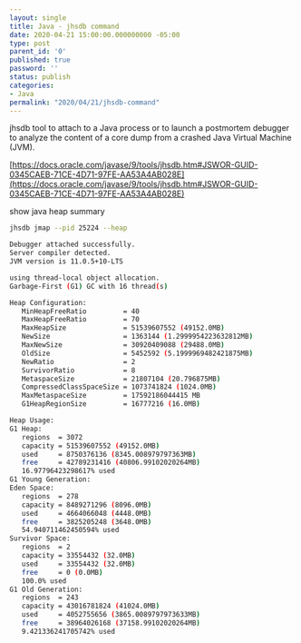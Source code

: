 ```yaml
---
layout: single
title: Java - jhsdb command
date: 2020-04-21 15:00:00.000000000 -05:00
type: post
parent_id: '0'
published: true
password: ''
status: publish
categories:
- Java
permalink: "2020/04/21/jhsdb-command"
---
```


jhsdb tool to attach to a Java process or to launch a postmortem debugger to analyze the content of a core dump from a crashed Java Virtual Machine (JVM).


[https://docs.oracle.com/javase/9/tools/jhsdb.htm#JSWOR-GUID-0345CAEB-71CE-4D71-97FE-AA53A4AB028E](https://docs.oracle.com/javase/9/tools/jhsdb.htm#JSWOR-GUID-0345CAEB-71CE-4D71-97FE-AA53A4AB028E)


show java heap summary
```bash
jhsdb jmap --pid 25224 --heap
```

```bash
Debugger attached successfully.
Server compiler detected.
JVM version is 11.0.5+10-LTS

using thread-local object allocation.
Garbage-First (G1) GC with 16 thread(s)

Heap Configuration:
   MinHeapFreeRatio         = 40
   MaxHeapFreeRatio         = 70
   MaxHeapSize              = 51539607552 (49152.0MB)
   NewSize                  = 1363144 (1.2999954223632812MB)
   MaxNewSize               = 30920409088 (29488.0MB)
   OldSize                  = 5452592 (5.1999969482421875MB)
   NewRatio                 = 2
   SurvivorRatio            = 8
   MetaspaceSize            = 21807104 (20.796875MB)
   CompressedClassSpaceSize = 1073741824 (1024.0MB)
   MaxMetaspaceSize         = 17592186044415 MB
   G1HeapRegionSize         = 16777216 (16.0MB)

Heap Usage:
G1 Heap:
   regions  = 3072
   capacity = 51539607552 (49152.0MB)
   used     = 8750376136 (8345.008979797363MB)
   free     = 42789231416 (40806.99102020264MB)
   16.97796423298617% used
G1 Young Generation:
Eden Space:
   regions  = 278
   capacity = 8489271296 (8096.0MB)
   used     = 4664066048 (4448.0MB)
   free     = 3825205248 (3648.0MB)
   54.940711462450594% used
Survivor Space:
   regions  = 2
   capacity = 33554432 (32.0MB)
   used     = 33554432 (32.0MB)
   free     = 0 (0.0MB)
   100.0% used
G1 Old Generation:
   regions  = 243
   capacity = 43016781824 (41024.0MB)
   used     = 4052755656 (3865.0089797973633MB)
   free     = 38964026168 (37158.99102020264MB)
   9.421336241705742% used
```